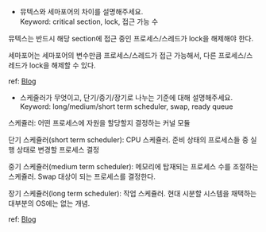 * 뮤텍스와 세마포어의 차이를 설명해주세요.  
Keyword: critical section, lock, 접근 가능 수

뮤텍스는 반드시 해당 section에 접근 중인 프로세스/스레드가 lock을 해제해야 한다.

세마포어는 세마포어의 변수만큼 프로세스/스레드가 접근 가능해서, 다른 프로세스/스레드가 lock을 해제할 수 있다.

ref: [Blog](https://junghyun100.github.io/Semaphore&Mutex/)

* 스케줄러가 무엇이고, 단기/중기/장기로 나누는 기준에 대해 설명해주세요.  
Keyword: long/medium/short term scheduler, swap, ready queue

스케쥴러: 어떤 프로세스에 자원을 할당할지 결정하는 커널 모듈

단기 스케쥴러(short term scheduler): CPU 스케쥴러. 준비 상태의 프로세스들 중 실행 상태로 변경할 프로세스 결정

중기 스케쥴러(medium term scheduler): 메모리에 탑재되는 프로세스 수를 조절하는 스케쥴러. Swap 대상이 되는 프로세스를 결정한다.

장기 스케쥴러(long term scheduler): 작업 스케쥴러. 현대 시분할 시스템을 채택하는 대부분의 OS에는 없는 개념. 

ref: [Blog](https://kosaf04pyh.tistory.com/191)